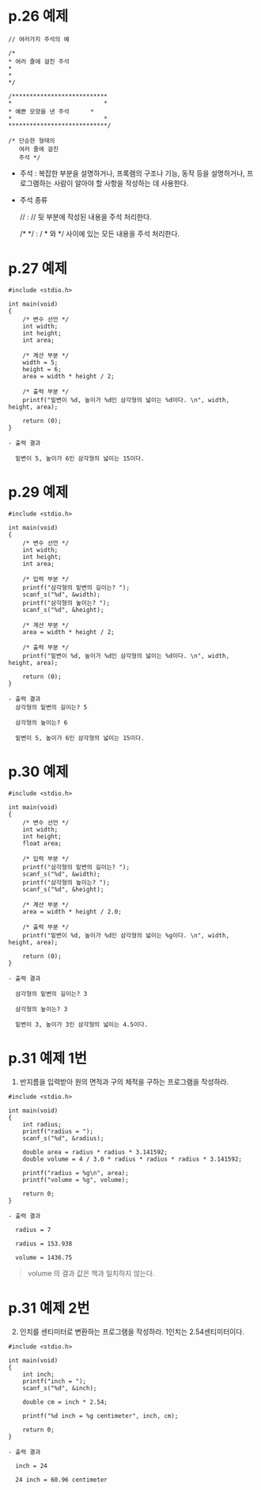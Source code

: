 # p.26 예제

```
// 여러가지 주석의 예

/*
* 여러 줄에 걸친 주석
* 
* 
*/

/***************************
*                          *
* 예쁜 모양을 낸 주석      *
*                          *
****************************/

/* 단순한 형태의
   여러 줄에 걸친
   주석 */
```

- 주석 : 복잡한 부분을 설명하거나, 프록램의 구조나 기능, 동작 등을 설명하거나, 프로그램하는 사람이 알아야 할 사항을 작성하는 데 사용한다. 

- 주석 종류 

  // : // 뒷 부분에 작성된 내용을 주석 처리한다.

  /* */ : / * 와 */ 사이에 있는 모든 내용을 주석 처리한다. 


# p.27 예제

```
#include <stdio.h>

int main(void)
{
	/* 변수 선언 */
	int width;
	int height;
	int area;

	/* 계산 부분 */
	width = 5;
	height = 6;
	area = width * height / 2;

	/* 출력 부분 */
	printf("밑변이 %d, 높이가 %d인 삼각형의 넓이는 %d이다. \n", width, height, area);

	return (0);
}
```

```
- 출력 결과

  밑변이 5, 높이가 6인 삼각형의 넓이는 15이다.
```


# p.29 예제

```
#include <stdio.h>

int main(void)
{
	/* 변수 선언 */
	int width;
	int height;
	int area;

	/* 입력 부분 */
	printf("삼각형의 밑변의 길이는? ");
	scanf_s("%d", &width);
	printf("삼각형의 높이는? ");
	scanf_s("%d", &height);

	/* 계산 부분 */
	area = width * height / 2;

	/* 출력 부분 */
	printf("밑변이 %d, 높이가 %d인 삼각형의 넓이는 %d이다. \n", width, height, area);

	return (0);
} 
```

```
- 출력 결과
  삼각형의 밑변의 길이는? 5

  삼각형의 높이는? 6

  밑변이 5, 높이가 6인 삼각형의 넓이는 15이다.
```


# p.30 예제

```
#include <stdio.h>

int main(void)
{
	/* 변수 선언 */
	int width;
	int height;
	float area;

	/* 입력 부분 */
	printf("삼각형의 밑변의 길이는? ");
	scanf_s("%d", &width);
	printf("삼각형의 높이는? ");
	scanf_s("%d", &height);

	/* 계산 부분 */
	area = width * height / 2.0;

	/* 출력 부분 */
	printf("밑변이 %d, 높이가 %d인 삼각형의 넓이는 %g이다. \n", width, height, area);

	return (0);
} 
```

```
- 출력 결과

  삼각형의 밑변의 길이는? 3

  삼각형의 높이는? 3

  밑변이 3, 높이가 3인 삼각형의 넓이는 4.5이다.
```


# p.31 예제 1번

  1. 반지름을 입력받아 원의 면적과 구의 체적을 구하는 프로그램을 작성하라. 

```
#include <stdio.h>

int main(void)
{
	int radius;
	printf("radius = ");
	scanf_s("%d", &radius);
	
	double area = radius * radius * 3.141592;
	double volume = 4 / 3.0 * radius * radius * radius * 3.141592;

	printf("radius = %g\n", area);
	printf("volume = %g", volume);

	return 0;
} 
```

```
- 출력 결과

  radius = 7

  radius = 153.938

  volume = 1436.75
```

>  volume 의 결과 값은 책과 일치하지 않는다. 



# p.31 예제 2번

  2. 인치를 센티미터로 변환하는 프로그램을 작성하라. 1인치는 2.54센티미터이다. 

```
#include <stdio.h>

int main(void)
{
	int inch;
	printf("inch = ");
	scanf_s("%d", &inch);
	
	double cm = inch * 2.54;

	printf("%d inch = %g centimeter", inch, cm);

	return 0;
} 
```

```
- 출력 결과

  inch = 24

  24 inch = 60.96 centimeter
```


  

